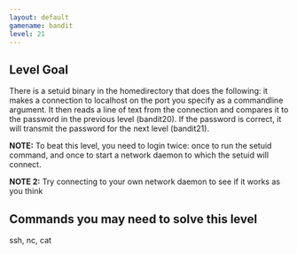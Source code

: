 ```yaml
---
layout: default
gamename: bandit
level: 21
---
```

Level Goal
----------
There is a setuid binary in the homedirectory that does the
following: it makes a connection to localhost on the port you
specify as a commandline argument. It then reads a line of text from
the connection and compares it to the password in the previous level
(bandit20). If the password is correct, it will transmit the
password for the next level (bandit21).

 **NOTE:** To beat this level, you need to login twice: once to run
the setuid command, and once to start a network daemon to which the
setuid will connect.

 **NOTE 2:** Try connecting to your own network daemon to see if it
works as you think

Commands you may need to solve this level
-----------------------------------------
ssh, nc, cat

